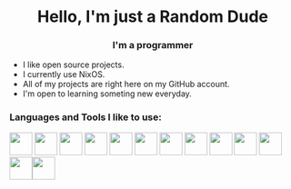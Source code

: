 <h1 align="center">Hello, I'm just a Random Dude</h1>
<h3 align="center">I'm a programmer</h3>

- I like open source projects.
- I currently use NixOS.
- All of my projects are right here on my GitHub account.
- I'm open to learning someting new everyday. 

<h3 align="left">Languages and Tools I like to use:</h3>
<p align="left"><a href="https://www.gnu.org/software/bash/"><img src="https://skillicons.dev/icons?i=bash" width="40" height="40"/></a> <a href="https://www.cprogramming.com/"><img src="https://skillicons.dev/icons?i=c" width="40" height="40"/></a> <a href="https://www.w3schools.com/cpp/"><img src="https://skillicons.dev/icons?i=cpp" width="40" height="40"/></a>  <a href="https://www.docker.com/"><img src="https://skillicons.dev/icons?i=docker" width="40" height="40"/></a> <a href="https://www.python.org"><img src="https://skillicons.dev/icons?i=py" width="40" height="40"/></a> <a href="https://git-scm.com/"><img src="https://skillicons.dev/icons?i=git" width="40" height="40"/></a> <a href="https://www.vim.org/"><img src="https://skillicons.dev/icons?i=vim" width="40" height="40"/></a> <a href="https://neovim.io/"><img src="https://skillicons.dev/icons?i=neovim" width="40" height="40"/></a> <a href="https://github.com/randomdude16671"><img src="https://skillicons.dev/icons?i=github" width="40" height="40"/></a> <a href="https://www.r-project.org/"><img src="https://skillicons.dev/icons?i=r" width="40" height="40"/></a> <a href="https://go.dev/"><img src="https://skillicons.dev/icons?i=go" width="40" height="40"/></a> <a href="https://www.lua.org/"><img src="https://skillicons.dev/icons?i=lua" width="40" height="40"/></a><a href="https://nixos.org/"><img src="https://skillicons.dev/icons?i=nix" width="40" height="40"</a></p>

